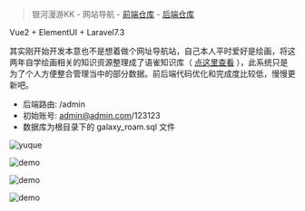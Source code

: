 > 银河漫游KK - 网站导航 - [前端仓库](https://github.com/GalaxySuze/galaxy-roam-view) - [后端仓库](https://github.com/GalaxySuze/galaxy-roam-api)

Vue2 + ElementUI + Laravel7.3

其实刚开始开发本意也不是想着做个网址导航站，自己本人平时爱好是绘画，将这两年自学绘画相关的知识资源整理成了语雀知识库（ [点这里查看](https://www.yuque.com/galaxyroam/ogqgny)
），此系统只是为了个人方便整合管理当中的部分数据。前后端代码优化和完成度比较低，慢慢更新吧。

- 后端路由: /admin
- 初始账号: admin@admin.com/123123
- 数据库为根目录下的 galaxy_roam.sql 文件

![yuque](https://github.com/GalaxySuze/galaxy-roam-api/raw/master/yuque01.jpg)

![demo](https://github.com/GalaxySuze/galaxy-roam-api/raw/master/demo1.jpg)

![demo](https://github.com/GalaxySuze/galaxy-roam-api/raw/master/demo2.jpg)

![demo](https://github.com/GalaxySuze/galaxy-roam-api/raw/master/demo3.jpg)

